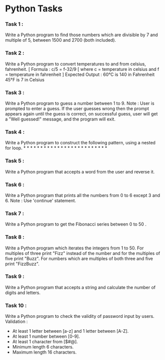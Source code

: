 <h1>Python Tasks</h1>
<h3>Task 1 :</h3>
<p>Write a Python program to find those numbers which are divisible by 7 and multiple of 5, between 1500 and 2700 (both included). </p>
<h3>Task 2 :</h3>
<p>Write a Python program to convert temperatures to and from celsius, fahrenheit.  [ Formula : c/5 = f-32/9 [ where c = temperature in celsius and f = temperature in fahrenheit ]
Expected Output :
60°C is 140 in Fahrenheit
45°F is 7 in Celsius
</p>
<h3>Task 3 :</h3>
<p>Write a Python program to guess a number between 1 to 9.  
Note : User is prompted to enter a guess. If the user guesses wrong then the prompt appears again until the guess is correct, on successful guess, user will get a "Well guessed!" message, and the program will exit.
</p>
<h3>Task 4 :</h3>
<p>Write a Python program to construct the following pattern, using a nested for loop.
* 
* * 
* * * 
* * * * 
* * * * * 
* * * * 
* * * 
* * 
*
</p>
<h3>Task 5 :</h3>
<p>Write a Python program that accepts a word from the user and reverse it.  </p>
<h3>Task 6 :</h3>
<p>Write a Python program that prints all the numbers from 0 to 6 except 3 and 6.
Note : Use 'continue' statement.

</p>
<h3>Task 7 :</h3>
<p>Write a Python program to get the Fibonacci series between 0 to 50 .
</p>
<h3>Task 8 :</h3>
<p>Write a Python program which iterates the integers from 1 to 50. For multiples of three print "Fizz" instead of the number and for the multiples of five print "Buzz". For numbers which are multiples of both three and five print "FizzBuzz".</p>
<h3>Task 9 :</h3>
<p>Write a Python program that accepts a string and calculate the number of digits and letters.
</p>
<h3>Task 10 :</h3>
<p>Write a Python program to check the validity of password input by users.  Validation :</p>
  <ul>
    <li>At least 1 letter between [a-z] and 1 letter between [A-Z].</li>
    <li>At least 1 number between [0-9].</li>
     <li>At least 1 character from [$#@].</li>
     <li>Minimum length 6 characters.</li>
     <li>Maximum length 16 characters.</li>
  </ul>
